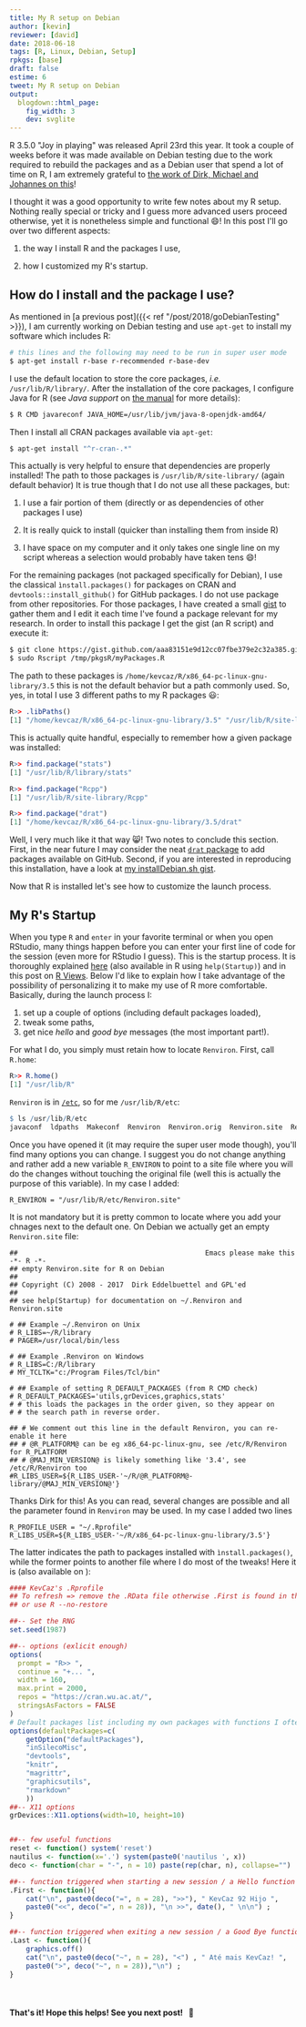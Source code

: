 ```yaml
---
title: My R setup on Debian
author: [kevin]
reviewer: [david]
date: 2018-06-18
tags: [R, Linux, Debian, Setup]
rpkgs: [base]
draft: false
estime: 6
tweet: My R setup on Debian
output:
  blogdown::html_page:
    fig_width: 3
    dev: svglite
---
```



R 3.5.0 "Joy in playing" was released April 23rd this year. It took a couple
of weeks before it was made available on Debian testing due to the work
required to rebuild the packages and as a Debian user that spend a lot of time
on R, I am extremely grateful to [the work of Dirk, Michael and Johannes on this](http://dirk.eddelbuettel.com/blog/2018/06/11/)!


I thought it was a good opportunity to write few notes about my R setup. Nothing
really special or tricky and I guess more advanced users proceed otherwise, yet
it is nonetheless simple and functional :smile:! In this post I'll go over two
different aspects:

1. the way I install R and the packages I use,

2. how I customized my R's startup.



## How do I install and the package I use?

As mentioned in [a previous post]({{< ref "/post/2018/goDebianTesting" >}}), I am
currently working on Debian testing and use `apt-get` to install my software
which includes R:

```bash
# this lines and the following may need to be run in super user mode
$ apt-get install r-base r-recommended r-base-dev
```

I use the default location to store the core packages, *i.e.* `/usr/lib/R/library/`.
After the installation of the core packages, I configure Java for R (see *Java support* on [the manual](https://cran.r-project.org/doc/manuals/r-release/R-admin.html) for
more details):

```bash
$ R CMD javareconf JAVA_HOME=/usr/lib/jvm/java-8-openjdk-amd64/
```

Then I install all CRAN packages available via `apt-get`:

```bash
$ apt-get install "^r-cran-.*"
```


This actually is very helpful to ensure that dependencies are properly installed!
The path to those packages is `/usr/lib/R/site-library/` (again default behavior)
It is true though that I do not use all these packages, but:

1. I use a fair portion of them (directly or as dependencies of other packages I use)

2. It is really quick to install (quicker than installing them from inside R)

3. I have space on my computer and it only takes one single line on my script whereas
a selection would probably have taken tens :smile:!


For the remaining packages (not packaged specifically for Debian), I use the
classical `ìnstall.packages()` for packages on CRAN and `devtools::install_github()`
for GitHub packages. I do not use package from other repositories.
For those packages, I have created a small [gist](https://gist.github.com/KevCaz/aaa83151e9d12cc07fbe379e2c32a385)
to gather them and I edit it each time I've found a package relevant for my research.
In order to install this package I get the gist (an R script) and execute it:

```bash
$ git clone https://gist.github.com/aaa83151e9d12cc07fbe379e2c32a385.git /tmp/pkgsR
$ sudo Rscript /tmp/pkgsR/myPackages.R
```

The path to these packages is `/home/kevcaz/R/x86_64-pc-linux-gnu-library/3.5`
this is not the default behavior but a path commonly used. So, yes, in total
I use 3 different paths to my R packages :smiley::

```R
R>> .libPaths()
[1] "/home/kevcaz/R/x86_64-pc-linux-gnu-library/3.5" "/usr/lib/R/site-library"                        "/usr/lib/R/library"
```

This is actually quite handful, especially to remember how a given package
was installed:

```R
R>> find.package("stats")
[1] "/usr/lib/R/library/stats"

R>> find.package("Rcpp")
[1] "/usr/lib/R/site-library/Rcpp"

R>> find.package("drat")
[1] "/home/kevcaz/R/x86_64-pc-linux-gnu-library/3.5/drat"
```

Well, I very much like it that way :smile_cat:! Two notes to conclude this section.
First, in the near future I may consider
the neat [`drat` package](http://dirk.eddelbuettel.com/code/drat.html) to add
packages available on GitHub. Second, if you are interested in
reproducing this installation, have a look at [my installDebian.sh gist](https://gist.github.com/KevCaz/29536740b9150383a9d543ec1be96103).

Now that R is installed let's see how to customize the launch process.


## My R's Startup

When you type `R` and `enter` in your favorite terminal or when you open
RStudio, many things happen before you can enter your first line of code for
the session (even more for RStudio I guess). This is the startup process. It
is thoroughly explained [here](http://stat.ethz.ch/R-manual/R-devel/library/base/html/Startup.html)
(also available in R using `help(Startup)`) and in this post on [R Views](https://rviews.rstudio.com/2017/04/19/r-for-enterprise-understanding-r-s-startup/).
Below I'd like to explain how I take advantage of the possibility of
personalizing it to make my use of R more comfortable. Basically, during the
launch process I:

1. set up a couple of options (including default packages loaded),
2. tweak some paths,
3. get nice *hello* and *good bye* messages (the most important part!).

For what I do, you simply must retain how to locate `Renviron`. First,
call `R.home`:

```R
R>> R.home()
[1] "/usr/lib/R"
```

`Renviron` is in [`/etc`](https://unix.stackexchange.com/questions/5665/what-does-etc-stand-for),
so for me `/usr/lib/R/etc`:

```R
$ ls /usr/lib/R/etc
javaconf  ldpaths  Makeconf  Renviron  Renviron.orig  Renviron.site  Renviron.ucf  repositories  Rprofile.site
```

Once you have opened it (it may require the super user mode though),
you'll find many options you can change. I suggest you do not change
anything and rather add a new variable `R_ENVIRON` to point to a site file
where you will do the changes without touching the original file (well
this is actually the purpose of this variable). In my case I added:

```
R_ENVIRON = "/usr/lib/R/etc/Renviron.site"
```

It is not mandatory but it is pretty common to locate where you add your chnages
next to the default one. On Debian we actually get an empty `Renviron.site` file:

```
##                                              Emacs please make this -*- R -*-
## empty Renviron.site for R on Debian
##
## Copyright (C) 2008 - 2017  Dirk Eddelbuettel and GPL'ed
##
## see help(Startup) for documentation on ~/.Renviron and Renviron.site

# ## Example ~/.Renviron on Unix
# R_LIBS=~/R/library
# PAGER=/usr/local/bin/less

# ## Example .Renviron on Windows
# R_LIBS=C:/R/library
# MY_TCLTK="c:/Program Files/Tcl/bin"

# ## Example of setting R_DEFAULT_PACKAGES (from R CMD check)
# R_DEFAULT_PACKAGES='utils,grDevices,graphics,stats'
# # this loads the packages in the order given, so they appear on
# # the search path in reverse order.

## # We comment out this line in the default Renviron, you can re-enable it here
## # @R_PLATFORM@ can be eg x86_64-pc-linux-gnu, see /etc/R/Renviron for R_PLATFORM
## # @MAJ_MIN_VERSION@ is likely something like '3.4', see /etc/R/Renviron too
#R_LIBS_USER=${R_LIBS_USER-'~/R/@R_PLATFORM@-library/@MAJ_MIN_VERSION@'}
```

Thanks Dirk for this! As you can read, several changes are possible and all
the parameter found in `Renviron` may be used. In my case I added two lines

```
R_PROFILE_USER = "~/.Rprofile"
R_LIBS_USER=${R_LIBS_USER-'~/R/x86_64-pc-linux-gnu-library/3.5'}
```

The latter indicates the path to packages installed with `ìnstall.packages()`,
while the former points to another file where I do most of the tweaks!
Here it is (also available on
[<i class="fab fa-github" aria-hidden="true"></i>](https://github.com/KevCaz/dotfiles/blob/master/dotfiles/.Rprofile)):


```R
#### KevCaz's .Rprofile
## To refresh => remove the .RData file otherwise .First is found in there
## or use R --no-restore

##-- Set the RNG
set.seed(1987)

##-- options (exlicit enough)
options(
  prompt = "R>> ",
  continue = "+... ",
  width = 160,
  max.print = 2000,
  repos = "https://cran.wu.ac.at/",
  stringsAsFactors = FALSE
)
# Default packages list including my own packages with functions I often use!
options(defaultPackages=c(
    getOption("defaultPackages"),
    "inSilecoMisc",
    "devtools",
    "knitr",
    "magrittr",
    "graphicsutils",
    "rmarkdown"
    ))
##-- X11 options
grDevices::X11.options(width=10, height=10)


##-- few useful functions
reset <- function() system('reset')
nautilus <- function(x='.') system(paste0('nautilus ', x))
deco <- function(char = "-", n = 10) paste(rep(char, n), collapse="")

##-- function triggered when starting a new session / a Hello function
.First <- function(){
    cat("\n", paste0(deco("=", n = 28), ">>"), " KevCaz 92 Hijo ",
    paste0("<<", deco("=", n = 28)), "\n >>", date(), " \n\n") ;
}

##-- function triggered when exiting a new session / a Good Bye function
.Last <- function(){
    graphics.off()
    cat("\n", paste0(deco("~", n = 28), "<") , " Até mais KevCaz! ",
    paste0(">", deco("~", n = 28)),"\n") ;
}
```

<br>

#### That's it! Hope this helps! See you next post! &nbsp; :rocket:
